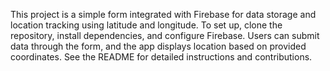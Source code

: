 
This project is a simple form integrated with Firebase for data storage 
and location tracking using latitude and longitude. To set up, clone the repository, 
install dependencies, and configure Firebase. Users can submit data through the form, and the app displays 
location based on provided coordinates. See the README for detailed instructions and contributions.
